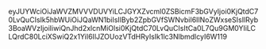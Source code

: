 eyJUYWciOiJaWVZMVVVDUVYiLCJGYXZvcml0ZSBicmF3bGVyIjoi0KjQtdC70LvQuCIsIk5hbWUiOiJQaWN1biIsIlByb2ZpbGVfSWNvbiI6IlNoZWxseSIsIlRyb3BoaWVzIjoiIiwiQnJhd2xlcnMiOlsi0KjQtdC70LvQuCIsItCa0L7Qu9GM0YIiLCLQrdC80LciXSwiQ2x1YiI6IlJZOUozVTdHRyIsIk1lc3NlbmdlcyI6W119